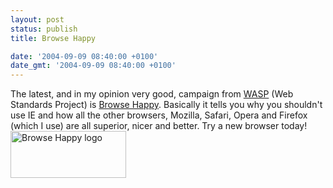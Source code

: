 ```yaml
---
layout: post
status: publish
title: Browse Happy

date: '2004-09-09 08:40:00 +0100'
date_gmt: '2004-09-09 08:40:00 +0100'
---
```

The latest, and in my opinion very good, campaign from <a href="http://webstandards.org/act/campaign/happy/">WASP</a> (Web Standards Project) is <a href="http://browsehappy.com">Browse Happy</a>. Basically it tells you why you shouldn't use IE and how all the other browsers, Mozilla, Safari, Opera and Firefox (which I use) are all superior, nicer and better.
Try a new browser today!
<a href="http://browsehappy.com/" title="Browse Happy: Switch to a safer browser today"><img align="centre" src="/images/banners/bh_185x75.gif" alt="Browse Happy logo" width="185" height="75" style="border:0"></a>
